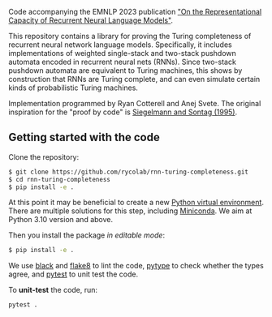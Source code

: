 Code accompanying the EMNLP 2023 publication ["On the Representational Capacity of Recurrent Neural Language Models"](https://arxiv.org/abs/2310.12942).

This repository contains a library for proving the Turing completeness of recurrent neural network language models. 
Specifically, it includes implementations of weighted single-stack and two-stack pushdown automata encoded in recurrent neural nets (RNNs). 
Since two-stack pushdown automata are equivalent to Turing machines, this shows by construction that RNNs are Turing complete, and can even simulate certain kinds of probabilistic Turing machines.

Implementation programmed by Ryan Cotterell and Anej Svete.
The original inspiration for the "proof by code" is [Siegelmann and Sontag (1995)](https://binds.cs.umass.edu/papers/1995_Siegelmann_JComSysSci.pdf). 

## Getting started with the code

Clone the repository:

```bash
$ git clone https://github.com/rycolab/rnn-turing-completeness.git
$ cd rnn-turing-completeness
$ pip install -e .
```

At this point it may be beneficial to create a new [Python virtual environment](https://docs.python.org/3.8/tutorial/venv.html). 
There are multiple solutions for this step, including [Miniconda](https://docs.conda.io/en/latest/miniconda.html). 
We aim at Python 3.10 version and above.

Then you install the package _in editable mode_:
```bash
$ pip install -e .
```

We use [black](https://github.com/psf/black) and [flake8](https://flake8.pycqa.org/en/latest/) to lint the code, [pytype](https://github.com/google/pytype) to check whether the types agree, and [pytest](https://docs.pytest.org) to unit test the code.

To **unit-test** the code, run:
```
pytest .
```
